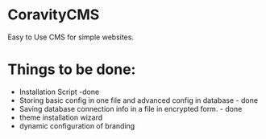 CoravityCMS
===========

Easy to Use CMS for simple websites.

Things to be done:
===========
* Installation Script -done
* Storing basic config in one file and advanced config in database - done
* Saving database connection info in a file in encrypted form. - done
* theme installation wizard
* dynamic configuration of branding
